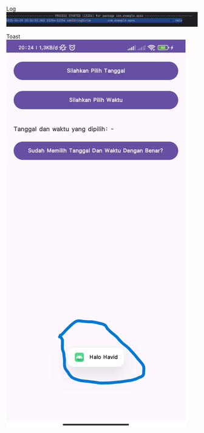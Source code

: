 Log
![alt text](https://github.com/HavidRa/Log-Toast/blob/main/Cuplikan%20layar%202025-04-29%20204905.png?raw=true)

Toast
![alt text](https://github.com/HavidRa/Log-Toast/blob/main/Screenshot_2025-04-29-20-24-07-958_com.example.apss.jpg?raw=true)
